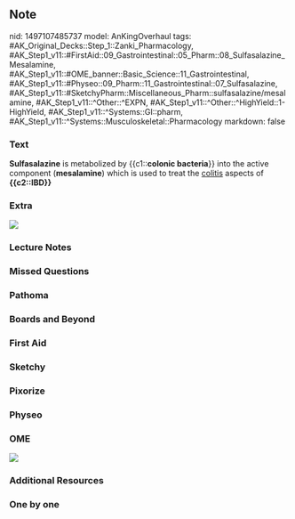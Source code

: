 ## Note
nid: 1497107485737
model: AnKingOverhaul
tags: #AK_Original_Decks::Step_1::Zanki_Pharmacology, #AK_Step1_v11::#FirstAid::09_Gastrointestinal::05_Pharm::08_Sulfasalazine_Mesalamine, #AK_Step1_v11::#OME_banner::Basic_Science::11_Gastrointestinal, #AK_Step1_v11::#Physeo::09_Pharm::11_Gastrointestinal::07_Sulfasalazine, #AK_Step1_v11::#SketchyPharm::Miscellaneous_Pharm::sulfasalazine/mesalamine, #AK_Step1_v11::^Other::^EXPN, #AK_Step1_v11::^Other::^HighYield::1-HighYield, #AK_Step1_v11::^Systems::GI::pharm, #AK_Step1_v11::^Systems::Musculoskeletal::Pharmacology
markdown: false

### Text
<div>
  <b>Sulfasalazine</b> is metabolized by {{c1::<b>colonic
  bacteria</b>}} into the active component (<b>mesalamine</b>)
  which is used to treat the <u>colitis</u> aspects of
  <b>{{c2::IBD}}</b>
</div>

### Extra
<img src="paste-317093140496385.jpg">

### Lecture Notes


### Missed Questions


### Pathoma


### Boards and Beyond


### First Aid


### Sketchy


### Pixorize


### Physeo


### OME
<div class="ome-widget">
  <a href=
  "https://onlinemeded.org/spa/gastrointestinal?ref=anki"><img src=
  "_OME_AnkiFlashcards_Topic_5.png"></a>
</div>

### Additional Resources


### One by one

